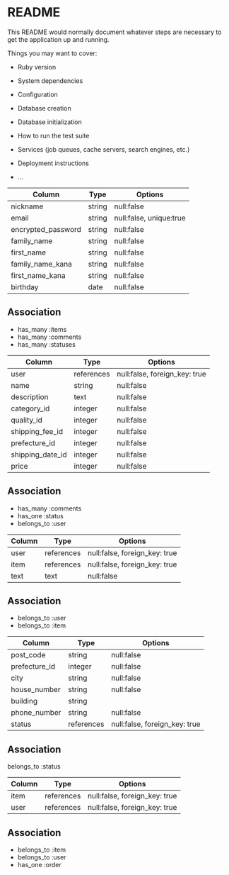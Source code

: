 # README

This README would normally document whatever steps are necessary to get the
application up and running.

Things you may want to cover:

* Ruby version

* System dependencies

* Configuration

* Database creation

* Database initialization

* How to run the test suite

* Services (job queues, cache servers, search engines, etc.)

* Deployment instructions

* ...

<!-- ## usersテーブル -->
|   Column           |   Type       |   Options                            |
| ------------------ | ------------ | ------------------------------------ |
| nickname           |  string      | null:false                           |
| email              |  string      | null:false, unique:true              |
| encrypted_password |  string      | null:false                           |
| family_name        |  string      | null:false                           |
| first_name         |  string      | null:false                           |
| family_name_kana   |  string      | null:false                           |
| first_name_kana    |  string      | null:false                           |
| birthday           |  date        | null:false                           |


## Association
- has_many :items
- has_many :comments
- has_many :statuses


<!-- ## itemsテーブル -->
|   Column           |   Type       |   Options                            |
| ------------------ | ------------ | ------------------------------------ |
| user               |  references  | null:false, foreign_key: true        |
| name               |  string      | null:false                           |
| description        |  text        | null:false                           |
| category_id        |  integer     | null:false                           |
| quality_id         |  integer     | null:false                           |
| shipping_fee_id    |  integer     | null:false                           | 
| prefecture_id      |  integer     | null:false                           |
| shipping_date_id   |  integer     | null:false                           |
| price              |  integer     | null:false                           |


## Association

- has_many :comments
- has_one :status
- belongs_to :user



<!-- ## commentsテーブル -->
|   Column     |   Type       |   Options                     |
| ------------ | ------------ | ----------------------------- |
| user         | references   | null:false, foreign_key: true |
| item         | references   | null:false, foreign_key: true |
| text         | text         | null:false                    |

## Association

- belongs_to :user
- belongs_to :item

<!-- ## ordersテーブル -->
|   Column      |   Type       |   Options                            |
| ------------  | ------------ | ------------------------------------ |
| post_code     | string       | null:false                           |
| prefecture_id | integer      | null:false                           |
| city          | string       | null:false                           |
| house_number  | string       | null:false                           |
| building      | string       |                                      |
| phone_number  | string       | null:false                           |
| status        | references   | null:false, foreign_key: true        |

## Association
belongs_to :status



<!-- ## statusesテーブル -->
|   Column     |   Type       |   Options                     |
| ------------ | ------------ | ----------------------------- |
| item         | references   | null:false, foreign_key: true |
| user         | references   | null:false, foreign_key: true |

## Association

- belongs_to :item
- belongs_to :user
- has_one :order
